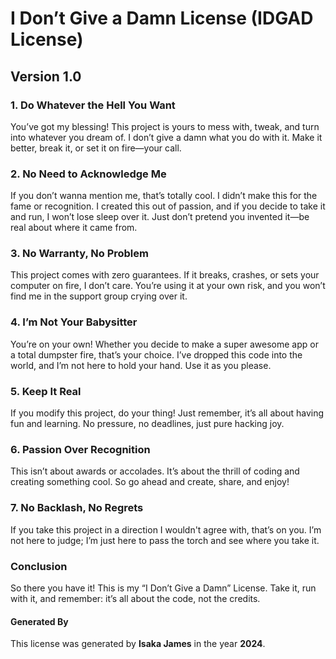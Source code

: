 # I Don’t Give a Damn License (IDGAD License)

## Version 1.0

### 1. Do Whatever the Hell You Want
You’ve got my blessing! This project is yours to mess with, tweak, and turn into whatever you dream of. I don’t give a damn what you do with it. Make it better, break it, or set it on fire—your call.

### 2. No Need to Acknowledge Me
If you don’t wanna mention me, that’s totally cool. I didn’t make this for the fame or recognition. I created this out of passion, and if you decide to take it and run, I won’t lose sleep over it. Just don’t pretend you invented it—be real about where it came from.

### 3. No Warranty, No Problem
This project comes with zero guarantees. If it breaks, crashes, or sets your computer on fire, I don’t care. You’re using it at your own risk, and you won’t find me in the support group crying over it. 

### 4. I’m Not Your Babysitter
You’re on your own! Whether you decide to make a super awesome app or a total dumpster fire, that’s your choice. I’ve dropped this code into the world, and I’m not here to hold your hand. Use it as you please.

### 5. Keep It Real
If you modify this project, do your thing! Just remember, it’s all about having fun and learning. No pressure, no deadlines, just pure hacking joy.

### 6. Passion Over Recognition
This isn’t about awards or accolades. It’s about the thrill of coding and creating something cool. So go ahead and create, share, and enjoy! 

### 7. No Backlash, No Regrets
If you take this project in a direction I wouldn't agree with, that’s on you. I’m not here to judge; I’m just here to pass the torch and see where you take it.


### Conclusion
So there you have it! This is my “I Don’t Give a Damn” License. Take it, run with it, and remember: it’s all about the code, not the credits.


#### Generated By
This license was generated by **Isaka James** in the year **2024**. 

